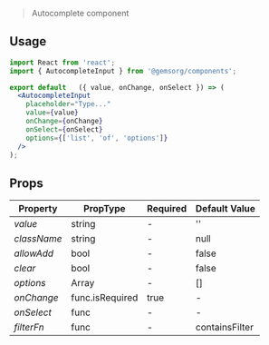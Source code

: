 
> Autocomplete component

## Usage

```jsx
import React from 'react';
import { AutocompleteInput } from '@gemsorg/components';

export default   ({ value, onChange, onSelect }) => (
  <AutocompleteInput
    placeholder="Type..."
    value={value}
    onChange={onChange}
    onSelect={onSelect}
    options={['list', 'of', 'options']}
  />
);
```

## Props

| Property     | PropType        | Required | Default Value  |
| ------------ | ----------------| -------- | -------------- |
| *value*      | string          | -        | ''             |
| *className*  | string          | -        | null           |
| *allowAdd*   | bool            | -        | false          |
| *clear*      | bool            | -        | false          |
| *options*    | Array<string>   | -        | []             |
| *onChange*   | func.isRequired | true     | -              |
| *onSelect*   | func            | -        | -              |
| *filterFn*   | func            | -        | containsFilter |
